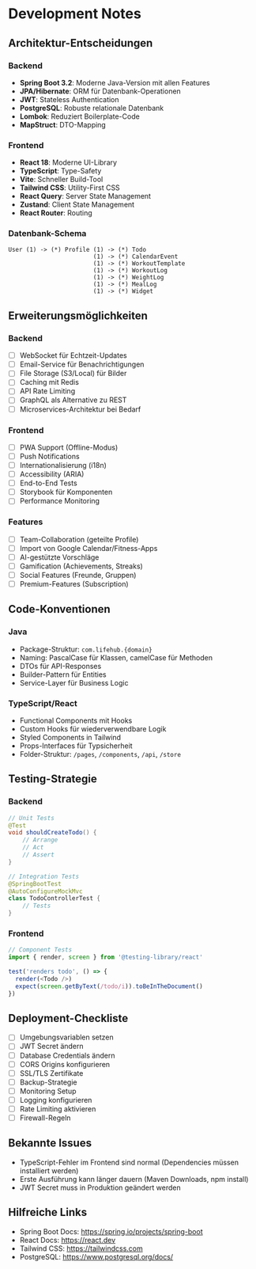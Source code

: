 # Development Notes

## Architektur-Entscheidungen

### Backend
- **Spring Boot 3.2**: Moderne Java-Version mit allen Features
- **JPA/Hibernate**: ORM für Datenbank-Operationen
- **JWT**: Stateless Authentication
- **PostgreSQL**: Robuste relationale Datenbank
- **Lombok**: Reduziert Boilerplate-Code
- **MapStruct**: DTO-Mapping

### Frontend
- **React 18**: Moderne UI-Library
- **TypeScript**: Type-Safety
- **Vite**: Schneller Build-Tool
- **Tailwind CSS**: Utility-First CSS
- **React Query**: Server State Management
- **Zustand**: Client State Management
- **React Router**: Routing

### Datenbank-Schema

```
User (1) -> (*) Profile (1) -> (*) Todo
                        (1) -> (*) CalendarEvent  
                        (1) -> (*) WorkoutTemplate
                        (1) -> (*) WorkoutLog
                        (1) -> (*) WeightLog
                        (1) -> (*) MealLog
                        (1) -> (*) Widget
```

## Erweiterungsmöglichkeiten

### Backend
- [ ] WebSocket für Echtzeit-Updates
- [ ] Email-Service für Benachrichtigungen
- [ ] File Storage (S3/Local) für Bilder
- [ ] Caching mit Redis
- [ ] API Rate Limiting
- [ ] GraphQL als Alternative zu REST
- [ ] Microservices-Architektur bei Bedarf

### Frontend
- [ ] PWA Support (Offline-Modus)
- [ ] Push Notifications
- [ ] Internationalisierung (i18n)
- [ ] Accessibility (ARIA)
- [ ] End-to-End Tests
- [ ] Storybook für Komponenten
- [ ] Performance Monitoring

### Features
- [ ] Team-Collaboration (geteilte Profile)
- [ ] Import von Google Calendar/Fitness-Apps
- [ ] AI-gestützte Vorschläge
- [ ] Gamification (Achievements, Streaks)
- [ ] Social Features (Freunde, Gruppen)
- [ ] Premium-Features (Subscription)

## Code-Konventionen

### Java
- Package-Struktur: `com.lifehub.{domain}`
- Naming: PascalCase für Klassen, camelCase für Methoden
- DTOs für API-Responses
- Builder-Pattern für Entities
- Service-Layer für Business Logic

### TypeScript/React
- Functional Components mit Hooks
- Custom Hooks für wiederverwendbare Logik
- Styled Components in Tailwind
- Props-Interfaces für Typsicherheit
- Folder-Struktur: `/pages`, `/components`, `/api`, `/store`

## Testing-Strategie

### Backend
```java
// Unit Tests
@Test
void shouldCreateTodo() {
    // Arrange
    // Act
    // Assert
}

// Integration Tests
@SpringBootTest
@AutoConfigureMockMvc
class TodoControllerTest {
    // Tests
}
```

### Frontend
```typescript
// Component Tests
import { render, screen } from '@testing-library/react'

test('renders todo', () => {
  render(<Todo />)
  expect(screen.getByText(/todo/i)).toBeInTheDocument()
})
```

## Deployment-Checkliste

- [ ] Umgebungsvariablen setzen
- [ ] JWT Secret ändern
- [ ] Database Credentials ändern
- [ ] CORS Origins konfigurieren
- [ ] SSL/TLS Zertifikate
- [ ] Backup-Strategie
- [ ] Monitoring Setup
- [ ] Logging konfigurieren
- [ ] Rate Limiting aktivieren
- [ ] Firewall-Regeln

## Bekannte Issues

- TypeScript-Fehler im Frontend sind normal (Dependencies müssen installiert werden)
- Erste Ausführung kann länger dauern (Maven Downloads, npm install)
- JWT Secret muss in Produktion geändert werden

## Hilfreiche Links

- Spring Boot Docs: https://spring.io/projects/spring-boot
- React Docs: https://react.dev
- Tailwind CSS: https://tailwindcss.com
- PostgreSQL: https://www.postgresql.org/docs/
